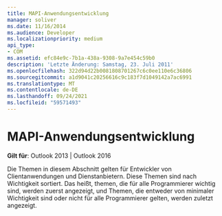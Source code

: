 ```yaml
---
title: MAPI-Anwendungsentwicklung
manager: soliver
ms.date: 11/16/2014
ms.audience: Developer
ms.localizationpriority: medium
api_type:
- COM
ms.assetid: efc84e9c-7b1a-438a-9308-9a7e454c59b0
description: 'Letzte Änderung: Samstag, 23. Juli 2011'
ms.openlocfilehash: 322d94d22b0081808701267c6c0ee110e6c36806
ms.sourcegitcommit: a1d9041c20256616c9c183f7d1049142a7ac6991
ms.translationtype: MT
ms.contentlocale: de-DE
ms.lasthandoff: 09/24/2021
ms.locfileid: "59571493"
---
```

# <a name="mapi-application-development"></a>MAPI-Anwendungsentwicklung

  
  
**Gilt für**: Outlook 2013 | Outlook 2016 
  
Die Themen in diesem Abschnitt gelten für Entwickler von Clientanwendungen und Dienstanbietern. Diese Themen sind nach Wichtigkeit sortiert. Das heißt, themen, die für alle Programmierer wichtig sind, werden zuerst angezeigt, und Themen, die entweder von minimaler Wichtigkeit sind oder nicht für alle Programmierer gelten, werden zuletzt angezeigt.
  

